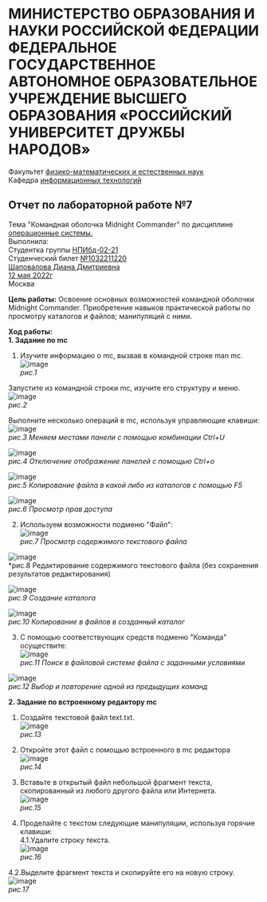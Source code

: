 # **МИНИСТЕРСТВО ОБРАЗОВАНИЯ И НАУКИ РОССИЙСКОЙ ФЕДЕРАЦИИ ФЕДЕРАЛЬНОЕ ГОСУДАРСТВЕННОЕ АВТОНОМНОЕ ОБРАЗОВАТЕЛЬНОЕ УЧРЕЖДЕНИЕ ВЫСШЕГО ОБРАЗОВАНИЯ «РОССИЙСКИЙ УНИВЕРСИТЕТ ДРУЖБЫ НАРОДОВ»**  
Факультет <ins>физико-математических и естественных наук</ins>  
Кафедра <ins>информационных технологий</ins>  
## Отчет по лабораторной работе №7  
Тема "Командная оболочка Midnight Commander" по дисциплине <ins>операционные системы.</ins>  
Выполнила:  
Студентка группы <ins>НПИбд-02-21</ins>  
Студенческий билет <ins>№1032211220</ins>  
<ins>Шаповалова Диана Дмитриевна</ins>  
<ins>12 мая 2022г</ins>  
Москва  
  
**Цель работы:** Освоение основных возможностей командной оболочки Midnight Commander. Приобретение навыков практической работы по просмотру каталогов и файлов; манипуляций с ними.  
  
**Ход работы:**  
**1. Задание по mc**  
1. Изучите информацию о mc, вызвав в командной строке man mc.  
![image](https://user-images.githubusercontent.com/104142929/168050124-b44d14e9-e9f9-46c1-9484-7604dd309375.png)  
*рис.1*  
  
Запустите из командной строки mc, изучите его структуру и меню.  
![image](https://user-images.githubusercontent.com/104142929/168050260-a35086ea-0d36-427d-b1dd-53dbb771c9f1.png)  
*рис.2*  
  
Выполните несколько операций в mc, используя управляющие клавиши:  
![image](https://user-images.githubusercontent.com/104142929/168050604-3df09e66-2716-46b3-a1ab-cac900010c58.png)  
*рис.3 Меняем местами панели с помощью комбинации Ctrl+U*  
  
![image](https://user-images.githubusercontent.com/104142929/168050779-7294db98-70f9-4847-99ba-2d33514a4657.png)  
*рис.4 Отключение отображение панелей с помощью Ctrl+o*  
  
![image](https://user-images.githubusercontent.com/104142929/168050971-08300cdc-f929-4dec-9a63-1f475c9d1f97.png)  
*рис.5 Копирование файла в какой либо из каталогов с помощью F5*  
  
![image](https://user-images.githubusercontent.com/104142929/168051302-4b30f38a-61b8-4544-9abb-0e407b730eb5.png)  
*рис.6 Просмотр прав доступа*  
  
  
2. Используем возможности подменю "Файл":  
![image](https://user-images.githubusercontent.com/104142929/168051585-a9c5d56c-f336-43f9-985f-2c57883dcfcb.png)  
*рис.7 Просмотр содержимого текстового файла*  
  
![image](https://user-images.githubusercontent.com/104142929/168051789-c606ba2e-a00c-4a0b-85ee-a416354310d5.png)  
*рис.8 Редактирование содержимого текстового файла (без сохранения результатов редактирования)  
  
![image](https://user-images.githubusercontent.com/104142929/168051890-da5e7424-6553-4f68-b5e2-6f57c78dd6e8.png)  
*рис.9 Создание каталога*  
  
![image](https://user-images.githubusercontent.com/104142929/168052022-fe126e76-e62d-4d12-ad33-a21827e7e2de.png)  
*рис.10 Копирование в файлов в созданный каталог*  
  
  
3. С помощью соответствующих средств подменю "Команда" осуществите:  
![image](https://user-images.githubusercontent.com/104142929/168052328-f15b5e30-abb7-4c2a-9031-6289d2023b4f.png)  
*рис.11 Поиск в файловой системе файла с заданными условиями*  
  
![image](https://user-images.githubusercontent.com/104142929/168052478-5a94dffe-0b86-4d5c-87eb-dcc58beddb6d.png)  
*рис.12 Выбор и повторение одной из предыдущих команд*  
  
  
**2. Задание по встроенному редактору mc**  
1. Создайте текстовой файл text.txt.  
![image](https://user-images.githubusercontent.com/104142929/168052757-36f99b53-f5c9-4fb2-9f60-d3b65ebd8193.png)  
*рис.13*  
  
2. Откройте этот файл с помощью встроенного в mc редактора  
![image](https://user-images.githubusercontent.com/104142929/168052867-24dce18a-68de-4f38-b973-936634427d27.png)  
*рис.14*  
  
3. Вставьте в открытый файл небольшой фрагмент текста, скопированный из любого другого файла или Интернета.  
![image](https://user-images.githubusercontent.com/104142929/168053281-9192ad1f-2ee3-49b1-8328-5c1053cbb919.png)  
*рис.15*  
  
4. Проделайте с текстом следующие манипуляции, используя горячие клавиши:  
4.1.Удалите строку текста.  
![image](https://user-images.githubusercontent.com/104142929/168053395-37fd06f5-1708-4e5e-b1c6-8cfcb80e105a.png)  
*рис.16*  
  
4.2.Выделите фрагмент текста и скопируйте его на новую строку.  
![image](https://user-images.githubusercontent.com/104142929/168053541-cc1a32c3-6430-4116-a300-4b081d840aa6.png)  
*рис.17*  



